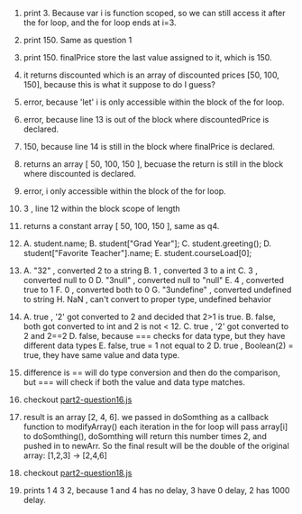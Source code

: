 1. print 3. Because var i is function scoped, so we can still access it after the for loop, and the
for loop ends at i=3.
2. print 150. Same as question 1
3. print 150. finalPrice store the last value assigned to it, which is 150.
4. it returns discounted which is an array of discounted prices [50, 100, 150], because this 
is what it suppose to do I guess?
5. error, because 'let' i is only accessible within the block of the for loop.
6. error, because line 13 is out of the block where discountedPrice is declared.
7. 150, because line 14 is still in the block where finalPrice is declared.
8. returns an array [ 50, 100, 150 ], becuase the return is still in the block 
where discounted is declared.
9. error, i only accessible within the block of the for loop.
10. 3 , line 12 within the block scope of length
11. returns a constant array [ 50, 100, 150 ], same as q4.
12. A. student.name;
    B. student["Grad Year"];
    C. student.greeting(); 
    D. student["Favorite Teacher"].name;
    E. student.courseLoad[0];
13. A. "32" , converted 2 to a string 
    B. 1    , converted 3 to a int
    C. 3    , converted null to 0
    D. "3null" , converted null to "null"
    E. 4 , converted true to 1
    F. 0 , converted both to 0
    G. "3undefine" , converted undefined to string
    H. NaN , can't convert to proper type, undefined behavior

14. A. true , '2' got converted to 2 and decided that 2>1 is true.
    B. false, both got converted to int and 2 is not < 12.
    C. true , '2' got converted to 2 and 2==2
    D. false, because === checks for data type, but they have different data types
    E. false, true = 1 not equal to 2
    D. true , Boolean(2) = true, they have same value and data type.

15. difference is == will do type conversion and then do the comparison,
    but === will check if both the value and data type matches.

16. checkout [part2-question16.js](part2-question16.js)
17. result is an array [2, 4, 6]. we passed in doSomthing as a callback function to modifyArray()
each iteration in the for loop will pass array[i] to doSomthing(), doSomthing will return this
number times 2, and pushed in to newArr. So the final result will be the double of the original array:
[1,2,3] -> [2,4,6]

18. checkout [part2-question18.js](part2-question18.js)
19. prints 1 4 3 2, because 1 and 4 has no delay, 3 have 0 delay, 2 has 1000 delay.
     